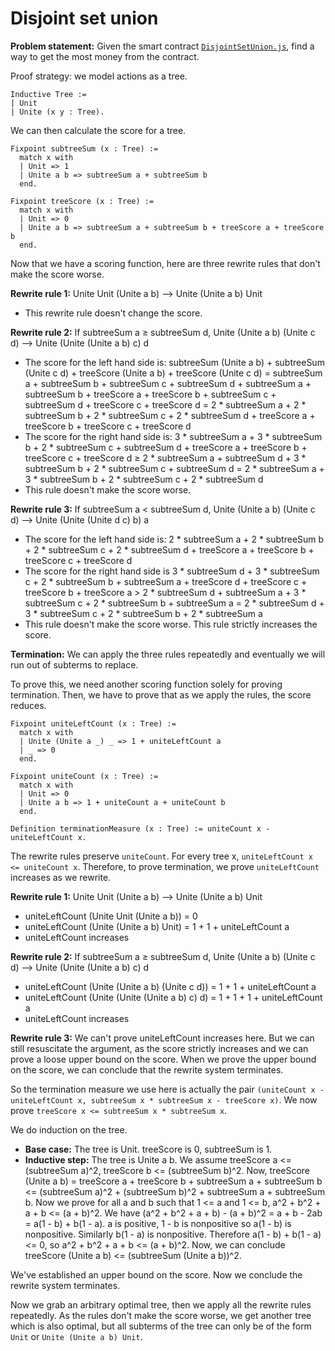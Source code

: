 # Disjoint set union

**Problem statement:** Given the smart contract [`DisjointSetUnion.js`](../programs/DisjointSetUnion.js), find a way to get the most money from the contract.

Proof strategy: we model actions as a tree.

```coq
Inductive Tree :=
| Unit
| Unite (x y : Tree).
```

We can then calculate the score for a tree.

```coq
Fixpoint subtreeSum (x : Tree) :=
  match x with
  | Unit => 1
  | Unite a b => subtreeSum a + subtreeSum b
  end.

Fixpoint treeScore (x : Tree) :=
  match x with
  | Unit => 0
  | Unite a b => subtreeSum a + subtreeSum b + treeScore a + treeScore b
  end.
```

Now that we have a scoring function, here are three rewrite rules that don't make the score worse.

**Rewrite rule 1:** Unite Unit (Unite a b) ⟶ Unite (Unite a b) Unit

- This rewrite rule doesn't change the score.

**Rewrite rule 2:** If subtreeSum a ≥ subtreeSum d, Unite (Unite a b) (Unite c d) ⟶ Unite (Unite (Unite a b) c) d

- The score for the left hand side is: subtreeSum (Unite a b) + subtreeSum (Unite c d) + treeScore (Unite a b) + treeScore (Unite c d) = subtreeSum a + subtreeSum b + subtreeSum c + subtreeSum d + subtreeSum a + subtreeSum b + treeScore a + treeScore b + subtreeSum c + subtreeSum d + treeScore c + treeScore d = 2 \* subtreeSum a + 2 \* subtreeSum b + 2 \* subtreeSum c + 2 \* subtreeSum d + treeScore a + treeScore b + treeScore c + treeScore d
- The score for the right hand side is: 3 \* subtreeSum a + 3 \* subtreeSum b + 2 \* subtreeSum c + subtreeSum d + treeScore a + treeScore b + treeScore c + treeScore d ≥ 2 \* subtreeSum a + subtreeSum d + 3 \* subtreeSum b + 2 \* subtreeSum c + subtreeSum d = 2 \* subtreeSum a + 3 \* subtreeSum b + 2 \* subtreeSum c + 2 \* subtreeSum d
- This rule doesn't make the score worse.

**Rewrite rule 3:** If subtreeSum a < subtreeSum d, Unite (Unite a b) (Unite c d) ⟶ Unite (Unite (Unite d c) b) a

- The score for the left hand side is: 2 \* subtreeSum a + 2 \* subtreeSum b + 2 \* subtreeSum c + 2 \* subtreeSum d + treeScore a + treeScore b + treeScore c + treeScore d
- The score for the right hand side is 3 \* subtreeSum d + 3 \* subtreeSum c + 2 \* subtreeSum b + subtreeSum a + treeScore d + treeScore c + treeScore b + treeScore a > 2 \* subtreeSum d + subtreeSum a + 3 \* subtreeSum c + 2 \* subtreeSum b + subtreeSum a = 2 \* subtreeSum d + 3 \* subtreeSum c + 2 \* subtreeSum b + 2 \* subtreeSum a
- This rule doesn't make the score worse. This rule strictly increases the score.

**Termination:** We can apply the three rules repeatedly and eventually we will run out of subterms to replace.

To prove this, we need another scoring function solely for proving termination. Then, we have to prove that as we apply the rules, the score reduces.

```coq
Fixpoint uniteLeftCount (x : Tree) :=
  match x with
  | Unite (Unite a _) _ => 1 + uniteLeftCount a
  | _ => 0
  end.

Fixpoint uniteCount (x : Tree) :=
  match x with
  | Unit => 0
  | Unite a b => 1 + uniteCount a + uniteCount b
  end.

Definition terminationMeasure (x : Tree) := uniteCount x - uniteLeftCount x.
```

The rewrite rules preserve `uniteCount`. For every tree x, `uniteLeftCount x <= uniteCount x`. Therefore, to prove termination, we prove `uniteLeftCount` increases as we rewrite.

**Rewrite rule 1:** Unite Unit (Unite a b) ⟶ Unite (Unite a b) Unit

- uniteLeftCount (Unite Unit (Unite a b)) = 0
- uniteLeftCount (Unite (Unite a b) Unit) = 1 + 1 + uniteLeftCount a
- uniteLeftCount increases

**Rewrite rule 2:** If subtreeSum a ≥ subtreeSum d, Unite (Unite a b) (Unite c d) ⟶ Unite (Unite (Unite a b) c) d

- uniteLeftCount (Unite (Unite a b) (Unite c d)) = 1 + 1 + uniteLeftCount a
- uniteLeftCount (Unite (Unite (Unite a b) c) d) = 1 + 1 + 1 + uniteLeftCount a
- uniteLeftCount increases

**Rewrite rule 3:** We can't prove uniteLeftCount increases here. But we can still resuscitate the argument, as the score strictly increases and we can prove a loose upper bound on the score. When we prove the upper bound on the score, we can conclude that the rewrite system terminates.

So the termination measure we use here is actually the pair `(uniteCount x - uniteLeftCount x, subtreeSum x * subtreeSum x - treeScore x)`. We now prove `treeScore x <= subtreeSum x * subtreeSum x`.

We do induction on the tree.

- **Base case:** The tree is Unit. treeScore is 0, subtreeSum is 1.
- **Inductive step:** The tree is Unite a b. We assume treeScore a <= (subtreeSum a)^2, treeScore b <= (subtreeSum b)^2. Now, treeScore (Unite a b) = treeScore a + treeScore b + subtreeSum a + subtreeSum b <= (subtreeSum a)^2 + (subtreeSum b)^2 + subtreeSum a + subtreeSum b. Now we prove for all a and b such that 1 <= a and 1 <= b, a^2 + b^2 + a + b <= (a + b)^2.
  We have (a^2 + b^2 + a + b) - (a + b)^2 = a + b - 2ab = a(1 - b) + b(1 - a). a is positive, 1 - b is nonpositive so a(1 - b) is nonpositive. Similarly b(1 - a) is nonpositive. Therefore a(1 - b) + b(1 - a) <= 0, so a^2 + b^2 + a + b <= (a + b)^2.
  Now, we can conclude treeScore (Unite a b) <= (subtreeSum (Unite a b))^2.

We've established an upper bound on the score. Now we conclude the rewrite system terminates.

Now we grab an arbitrary optimal tree, then we apply all the rewrite rules repeatedly. As the rules don't make the score worse, we get another tree which is also optimal, but all subterms of the tree can only be of the form `Unit` or `Unite (Unite a b) Unit`.
